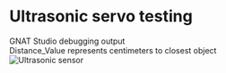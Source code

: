 # Ultrasonic servo testing
GNAT Studio debugging output<br>
Distance_Value represents centimeters to closest object
![Ultrasonic sensor](https://tarves.no/gif/sensor.png)

